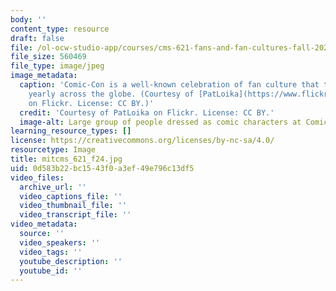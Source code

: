```yaml
---
body: ''
content_type: resource
draft: false
file: /ol-ocw-studio-app/courses/cms-621-fans-and-fan-cultures-fall-2024/mitcms_621_f24.jpg
file_size: 560469
file_type: image/jpeg
image_metadata:
  caption: 'Comic-Con is a well-known celebration of fan culture that takes place
    yearly across the globe. (Courtesy of [PatLoika](https://www.flickr.com/photos/patloika/9369144489/)
    on Flickr. License: CC BY.)'
  credit: 'Courtesy of PatLoika on Flickr. License: CC BY.'
  image-alt: Large group of people dressed as comic characters at Comic-Con 2013.
learning_resource_types: []
license: https://creativecommons.org/licenses/by-nc-sa/4.0/
resourcetype: Image
title: mitcms_621_f24.jpg
uid: 0d583b22-bc15-43f0-a3ef-49e796c13df5
video_files:
  archive_url: ''
  video_captions_file: ''
  video_thumbnail_file: ''
  video_transcript_file: ''
video_metadata:
  source: ''
  video_speakers: ''
  video_tags: ''
  youtube_description: ''
  youtube_id: ''
---
```

